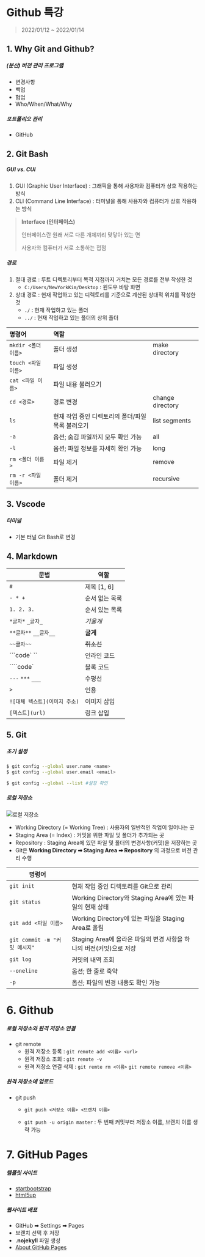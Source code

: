 # Github 특강

> 2022/01/12 ~ 2022/01/14



## 1. Why Git and Github?

##### (분산) 버전 관리 프로그램

- 변경사항 
- 백업
- 협업
- Who/When/What/Why

##### 포트폴리오 관리

- GitHub



## 2. Git Bash

##### GUI vs. CUI

1. GUI (Graphic User Interface) : 그래픽을 통해 사용자와 컴퓨터가 상호 작용하는 방식
2. CLI (Command Line Interface) : 터미널을 통해 사용자와 컴퓨터가 상호 작용하는 방식

> __Interface (인터페이스)__
>
> 인터페이스란 원래 서로 다른 개체끼리 맞닿아 있는 면
>
> 사용자와 컴퓨터가 서로 소통하는 접점

##### 경로

1. 절대 경로 : 루트 디렉토리부터 목적 지점까지 거치는 모든 경로를 전부 작성한 것
   - `C:/Users/NewYorkKim/Desktop` : 윈도우 바탕 화면
2. 상대 경로 : 현재 작업하고 있는 디렉토리를 기준으로 계산된 상대적 위치를 작성한 것
   - `./` : 현재 작업하고 있는 폴더
   - `../` : 현재 작업하고 있는 폴더의 상위 폴더

| 명령어              | 역할                                              |                  |
| :------------------ | :------------------------------------------------ | ---------------- |
| `mkdir <폴더 이름>` | 폴더 생성                                         | make directory   |
| `touch <파일 이름>` | 파일 생성                                         |                  |
| `cat <파일 이름>`   | 파일 내용 불러오기                                |                  |
| `cd <경로>`         | 경로 변경                                         | change directory |
| `ls`                | 현재 작업 중인 디렉토리의 폴더/파일 목록 불러오기 | list segments    |
| `-a`                | 옵션; 숨김 파일까지 모두 확인 가능                | all              |
| `-l`                | 옵션; 파일 정보를 자세히 확인 가능                | long             |
| `rm <폴더 이름>`    | 파일 제거                                         | remove           |
| `rm -r <파일 이름>` | 폴더 제거                                         | recursive        |



## 3. Vscode

##### 터미널

- 기본 터널 Git Bash로 변경



## 4. Markdown

| 문법                          | 역할           |
| ----------------------------- | -------------- |
| `#`                           | 제목 [1, 6]    |
| `- * +`                       | 순서 없는 목록 |
| `1. 2. 3.`                    | 순서 있는 목록 |
| `*글자*` `_글자_`             | *기울게*       |
| `**글자**` `__글자__`         | **굴게**       |
| `~~글자~~`                    | ~~취소선~~     |
| ```code` ``                   | 인라인 코드    |
| ````code`                     | 블록 코드      |
| `---` `***` `___`             | 수평선         |
| `>`                           | 인용           |
| `![대체 텍스트](이미지 주소)` | 이미지 삽입    |
| `[텍스트](url)`               | 링크 삽입      |



## 5. Git

##### 초기 설정

```bash
$ git config --global user.name <name>
$ git config --global user.email <email>

$ git config --global --list #설정 확인
```

##### 로컬 저장소

![로컬 저장소](https://hphk.notion.site/image/https%3A%2F%2Fs3-us-west-2.amazonaws.com%2Fsecure.notion-static.com%2F7142d992-3d01-481c-9d4e-e818c6e185d8%2FUntitled.png?table=block&id=62cab391-ee2f-48a6-95b6-834697312d0d&spaceId=daa2d103-3ecd-4519-8c30-4f55e74c7ef4&width=2000&userId=&cache=v2)

- Working Directory (= Working Tree) : 사용자의 일반적인 작업이 일어나는 곳
- Staging Area (= Index) : 커밋을 위한 파일 및 폴더가 추가되는 곳
- Repository : Staging Area에 있던 파일 및 폴더의 변경사항(커밋)을 저장하는 곳
- Git은 **Working Directory ➡ Staging Area ➡ Repository** 의 과정으로 버전 관리 수행

| 명령어                        |                                                              |
| ----------------------------- | ------------------------------------------------------------ |
| `git init`                    | 현재 작업 중인 디렉토리를 Git으로 관리                       |
| `git status`                  | Working Directory와 Staging Area에 있는 파일의 현재 상태     |
| `git add <파일 이름>`         | Working Directory에 있는 파일을 Staging Area로 올림          |
| `git commit -m "커밋 메시지"` | Staging Area에 올라온 파일의 변경 사항을 하나의 버전(커밋)으로 저장 |
| `git log`                     | 커밋의 내역 조회                                             |
| `--oneline`                   | 옵션; 한 줄로 축약                                           |
| `-p`                          | 옵션; 파일의 변경 내용도 확인 가능                           |



# 6. Github

##### 로컬 저장소와 원격 저장소 연결

- git remote
  - 원격 저장소 등록 : `git remote add <이름> <url>`
  - 원격 저장소 조회 : `git remote -v`
  - 원격 저장소 연결 삭제 : `git remte rm <이름>` `git remote remove <이름>`

##### 원격 저장소에 업로드

- git push

  - `git push <저장소 이름> <브랜치 이름>`

  - `git push -u origin master` : 두 번째 커밋부터 저장소 이름, 브랜치 이름 생략 가능



# 7. GitHub Pages

##### 템플릿 사이트

- [startbootstrap](https://startbootstrap.com/)
- [html5up](https://html5up.net/)



##### 웹사이트 배포

- GitHub ➡ Settings ➡ Pages
- 브랜치 선택 후 저장
- **.nojekyll** 파일 생성
- [About GitHub Pages](https://docs.github.com/en/pages/getting-started-with-github-pages/about-github-pages#static-site-generators)

